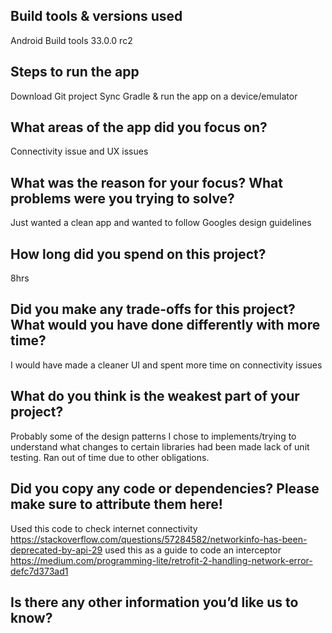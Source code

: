 ## Build tools & versions used

Android Build tools 33.0.0 rc2

## Steps to run the app

Download Git project
Sync Gradle & run the app on a device/emulator

## What areas of the app did you focus on?
Connectivity issue and UX issues

## What was the reason for your focus? What problems were you trying to solve?
Just wanted a clean app and wanted to follow Googles design guidelines

## How long did you spend on this project?
8hrs

## Did you make any trade-offs for this project? What would you have done differently with more time?
I would have made a cleaner UI and spent more time on connectivity issues

## What do you think is the weakest part of your project?
Probably some of the design patterns I chose to implements/trying to understand what changes to certain libraries had been made
lack of unit testing. Ran out of time due to other obligations. 

## Did you copy any code or dependencies? Please make sure to attribute them here!
Used this code to check internet connectivity https://stackoverflow.com/questions/57284582/networkinfo-has-been-deprecated-by-api-29
used this as a guide to code an interceptor https://medium.com/programming-lite/retrofit-2-handling-network-error-defc7d373ad1

## Is there any other information you’d like us to know?
